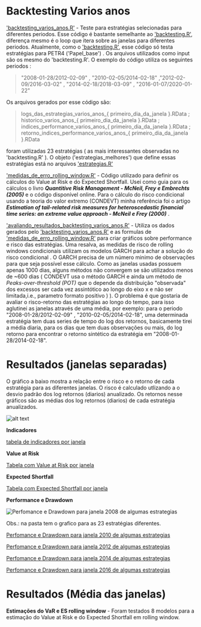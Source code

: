 # Backtesting Varios anos


['backtesting_varios_anos.R'](backtesting_varios_anos.R) - Teste para estratégias selecionadas para diferentes periodos. Esse código é bastante semelhante ao ['backtesting.R'](..//backtesting/backtesting.R), diferença mesmo é o loop que itera sobre as janelas para diferentes periodos. Atualmente, como o ['backtesting.R'](..//backtesting/backtesting.R), esse código só testa estratégias para PETR4 ('Papel_base') . Os arquivos utilizados como input são os mesmo do 'backtesting.R'. O exemplo do código utiliza os seguintes periodos :
> "2008-01-28/2012-02-09" , "2010-02-05/2014-02-18" ,"2012-02-09/2016-03-02" , "2014-02-18/2018-03-09" , "2016-01-07/2020-01-22"

Os arquivos gerados por esse código são:

>logs_das_estrategias_varios_anos_{ primeiro_dia_da_janela }.RData ; historico_varios_anos_{ primeiro_dia_da_janela }.RData ; indices_performance_varios_anos_{ primeiro_dia_da_janela }.RData ; retorno_indices_performance_varios_anos_{ primeiro_dia_da_janela }.RData


foram utilizadas 23 estratégias ( as mais interessantes observadas no 'backtesting.R' ). O objeto ('estrategias_melhores') que define essas estratégias está no arquivos ['estrategias.R'](..//backtesting/estrategias.R)

['medidas_de_erro_rolling_window.R'](medidas_de_erro_rolling_window.R) - Código utilizado para definir os cálculos do Value at Risk e do Expected Shortfall. Usei como guia para os cálculos o livro ***Quantitive Risk Management - McNeil, Frey e Embrechts (2005)*** e o código disponível online. Para o cálculo do risco condicional usando a teoria do valor extremo (CONDEVT) minha referência foi o artigo ***Estimation of tail-related risk measures for heteroscedastic financial time series: an extreme value approach -  McNeil e Frey (2000)*** . 

['avaliando_resultados_backtesting_varios_anos.R'](avaliando_resultados_backtesting_varios_anos.R) - Utiliza os dados gerados pelo ['backtesting_varios_anos.R'](backtesting_varios_anos.R) e as formulas de ['medidas_de_erro_rolling_window.R'](medidas_de_erro_rolling_window.R) para criar gráficos sobre performance e risco das estratégias. Uma resalva, as medidas de risco de rolling windows condicionais utilizam os modelos GARCH para achar a solução do risco condicional . O GARCH precisa de um número minimo de observações para que seja possível esse cálculo. Como as janelas usadas possuem apenas 1000 dias, alguns métodos não convergem se são utilizados menos de ~600 dias ( CONDEVT usa o método GARCH e ainda um método de *Peaks-over-threshold (POT)* que o depende da distribuição "observada" dos excessos ser cada vez assintótico ao longo do eixo x e não ser limitada,i.e., parametro formato positivo ) ). O problema é que gostaria de avaliar o risco-retorno das estratégias ao longo do tempo, para isso aglutinei as janelas através de uma média, por exemplo: para o periodo "2008-01-28/2012-02-09" , "2010-02-05/2014-02-18", uma determinada estratégia tem duas series de tempo do log dos retornos, basicamente tirei a média diaria, para os dias que tem duas observações ou mais, do log retorno para encontrar o retorno sintético da estratégia em "2008-01-28/2014-02-18". 


# Resultados (janelas separadas)
O gráfico a baixo mostra a relação entre o risco e o retorno de cada estratégia para as diferentes janelas. O risco é calculado utlizando a o desvio padrão dos log retornos (diarios) anualizado. Os retornos nesse gráficos são as médias dos log retornos (diarios) de cada estratégia anualizados.

![alt text](./imagens/risco_retornos_est_sel_por_ano_v2.png)

**Indicadores**

[tabela de indicadores por janela](./imagens/Indicadores_melhores_est_por_ano.png)

**Value at Risk**

[Tabela com Value at Risk por janela](./imagens/VaR_melhores_est_por_ano.png)

**Expected Shortfall**

[Tabela com Expected Shortfall por janela](./imagens/ES_melhores_est_por_ano.png)

**Performance e Drawdown**

![Perfomance e Drawdown para janela 2008 de algumas estrategias](./imagens/perf_est_1_2008.png)

Obs.: na pasta tem o grafico para as 23 estratégias diferentes.

[Perfomance e Drawdown para janela 2010 de algumas estrategias](./imagens/perf_est_1_2010.png)

[Perfomance e Drawdown para janela 2012 de algumas estrategias](./imagens/perf_est_1_2012.png)

[Perfomance e Drawdown para janela 2014 de algumas estrategias](./imagens/perf_est_1_2014.png)

[Perfomance e Drawdown para janela 2016 de algumas estrategias](./imagens/perf_est_1_2016.png)


# Resultados (Média das janelas)

**Estimações do VaR e ES rolling window** - Foram testados 8 modelos para a estimação do Value at Risk e do Expected Shortfall em rolling window. 
